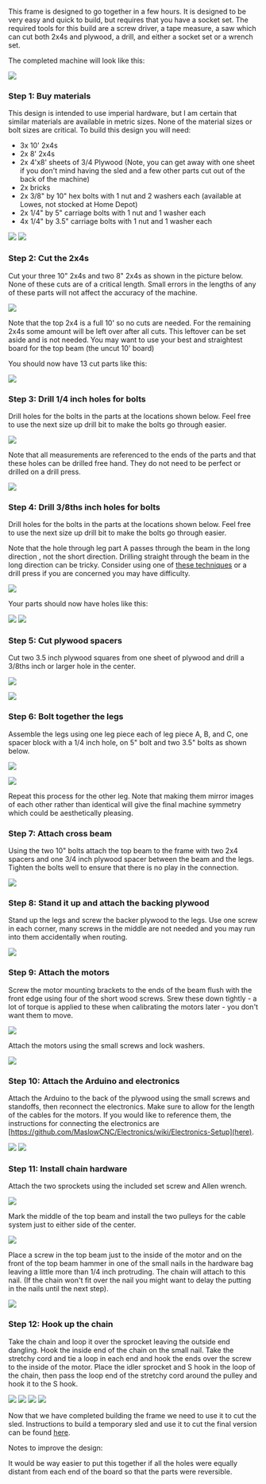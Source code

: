 This frame is designed to go together in a few hours. It is designed to be very easy and quick to build, but requires that you have a socket set. The required tools for this build are a screw driver, a tape measure, a saw which can cut both 2x4s and plywood, a drill, and either a socket set or a wrench set. 

The completed machine will look like this:

![](https://github.com/MaslowCommunityGarden/Bolt-Together-Maslow-Frame/blob/master/Pictures/Design%20Overview.jpg)

### Step 1: Buy materials

This design is intended to use imperial hardware, but I am certain that similar materials are available in metric sizes. None of the material sizes or bolt sizes are critical. To build this design you will need:

* 3x 10' 2x4s
* 2x 8'  2x4s
* 2x 4'x8' sheets of 3/4 Plywood (Note, you can get away with one sheet if you don't mind having the sled and a few other parts cut out of the back of the machine)
* 2x bricks
* 2x 3/8" by 10" hex bolts with 1 nut and 2 washers each (available at Lowes, not stocked at Home Depot)
* 2x 1/4" by 5" carriage bolts with 1 nut and 1 washer each
* 4x 1/4" by 3.5" carriage bolts with 1 nut and 1 washer each

![](https://github.com/MaslowCommunityGarden/Bolt-Together-Maslow-Frame/blob/master/Pictures/Hardware%20to%20Buy.jpg)
![](https://github.com/MaslowCommunityGarden/Bolt-Together-Maslow-Frame/blob/master/Pictures/2x4s%20to%20Buy.jpg)
 
### Step 2: Cut the 2x4s

Cut your three 10" 2x4s and two 8" 2x4s as shown in the picture below. None of these cuts are of a critical length. Small errors in the lengths of any of these parts will not affect the accuracy of the machine.

![](https://github.com/MaslowCommunityGarden/Bolt-Together-Maslow-Frame/blob/master/Pictures/Cut%20List.PNG)

Note that the top 2x4 is a full 10' so no cuts are needed. For the remaining 2x4s some amount will be left over after all cuts. This leftover can be set aside and is not needed. You may want to use your best and straightest board for the top beam (the uncut 10' board)

You should now have 13 cut parts like this:

![](https://github.com/MaslowCommunityGarden/Bolt-Together-Maslow-Frame/blob/master/Pictures/2x4s%20Cut.jpg)

### Step 3: Drill 1/4 inch holes for bolts

Drill holes for the bolts in the parts at the locations shown below. Feel free to use the next size up drill bit to make the bolts go through easier.

![](https://github.com/MaslowCommunityGarden/Bolt-Together-Maslow-Frame/blob/master/Pictures/1-4%20Drill%20List.PNG)

Note that all measurements are referenced to the ends of the parts and that these holes can be drilled free hand. They do not need to be perfect or drilled on a drill press.

![](https://github.com/MaslowCommunityGarden/Bolt-Together-Maslow-Frame/blob/master/Pictures/1-4%20inch%20holes.jpg)

### Step 4: Drill 3/8ths inch holes for bolts

Drill holes for the bolts in the parts at the locations shown below. Feel free to use the next size up drill bit to make the bolts go through easier.

Note that the hole through leg part A passes through the beam in the long direction , not the short direction.  Drilling straight through the beam in the long direction can be tricky.  Consider using one of [these techniques](https://www.popularmechanics.com/home/how-to-plans/how-to/gmp1534/3-tips-for-drilling-super-straight-holes/) or a drill press if you are concerned you may have difficulty.  

![](https://github.com/MaslowCommunityGarden/Bolt-Together-Maslow-Frame/blob/master/Pictures/3-8ths%20Drill%20List.PNG)

Your parts should now have holes like this:

![](https://github.com/MaslowCommunityGarden/Bolt-Together-Maslow-Frame/blob/master/Pictures/3-8th%20holes.jpg)
![](https://github.com/MaslowCommunityGarden/Bolt-Together-Maslow-Frame/blob/master/Pictures/3-8ths%20holes%20closeup.jpg)

### Step 5: Cut plywood spacers

Cut two 3.5 inch plywood squares from one sheet of plywood and drill a 3/8ths inch or larger hole in the center. 

![](https://github.com/MaslowCommunityGarden/Bolt-Together-Maslow-Frame/blob/master/Pictures/Plywood%20Spacer.PNG)

![](https://github.com/MaslowCommunityGarden/Bolt-Together-Maslow-Frame/blob/master/Pictures/Plywood%20Spacer%20Cut.jpg)

### Step 6: Bolt together the legs

Assemble the legs using one leg piece each of leg piece A, B, and C, one spacer block with a 1/4 inch hole, on 5" bolt and two 3.5" bolts as shown below.

![](https://github.com/MaslowCommunityGarden/Bolt-Together-Maslow-Frame/blob/master/Pictures/Leg%20Assembly.PNG)

![](https://github.com/MaslowCommunityGarden/Bolt-Together-Maslow-Frame/blob/master/Pictures/Legs%20Assembled.jpg)

Repeat this process for the other leg. Note that making them mirror images of each other rather than identical will give the final machine symmetry which could be aesthetically pleasing.

### Step 7: Attach cross beam

Using the two 10" bolts attach the top beam to the frame with two 2x4 spacers and one 3/4 inch plywood spacer between the beam and the legs. Tighten the bolts well to ensure that there is no play in the connection.

![](https://github.com/MaslowCommunityGarden/Bolt-Together-Maslow-Frame/blob/master/Pictures/Top%20Beam%20Attached.jpg)

### Step 8: Stand it up and attach the backing plywood

Stand up the legs and screw the backer plywood to the legs. Use one screw in each corner, many screws in the middle are not needed and you may run into them accidentally when routing. 

![](https://github.com/MaslowCommunityGarden/Bolt-Together-Maslow-Frame/blob/master/Pictures/Plywood%20Attached.jpg)

### Step 9: Attach the motors

Screw the motor mounting brackets to the ends of the beam flush with the front edge using four of the short wood screws. Srew these down tightly - a lot of torque is applied to these when calibrating the motors later - you don't want them to move.

![](https://github.com/MaslowCNC/Mechanics/tree/master/Documentation/The%20Bolt%20Together%20Frame)

Attach the motors using the small screws and lock washers.

![](https://github.com/MaslowCommunityGarden/Bolt-Together-Maslow-Frame/blob/master/Pictures/Motor%20Attached.jpg)

### Step 10: Attach the Arduino and electronics

Attach the Arduino to the back of the plywood using the small screws and standoffs, then reconnect the electronics. Make sure to allow for the length of the cables for the motors. If you would like to reference them, the instructions for connecting the electronics are [https://github.com/MaslowCNC/Electronics/wiki/Electronics-Setup](here).

![](https://github.com/MaslowCommunityGarden/Bolt-Together-Maslow-Frame/blob/master/Pictures/Arduino%20Mounting%20Screws.jpeg)
![](https://github.com/MaslowCommunityGarden/Bolt-Together-Maslow-Frame/blob/master/Pictures/Arduino%20In%20Place.jpg)

### Step 11: Install chain hardware

Attach the two sprockets using the included set screw and Allen wrench.

![](https://github.com/MaslowCommunityGarden/Bolt-Together-Maslow-Frame/blob/master/Pictures/Sprockets%20Installed.jpg)

Mark the middle of the top beam and install the two pulleys for the cable system just to either side of the center.

![](https://github.com/MaslowCommunityGarden/Bolt-Together-Maslow-Frame/blob/master/Pictures/Bungee%20idlers.jpg)

Place a screw in the top beam just to the inside of the motor and on the front of the top beam hammer in one of the small nails in the hardware bag leaving a little more than 1/4 inch protruding. The chain will attach to this nail. (If the chain won't fit over the nail you might want to delay the putting in the nails until the next step).

![](https://github.com/MaslowCommunityGarden/Bolt-Together-Maslow-Frame/blob/master/Pictures/Closeup%20of%20Nail%20and%20Screw.jpg)

### Step 12: Hook up the chain

Take the chain and loop it over the sprocket leaving the outside end dangling. Hook the inside end of the chain on the small nail.  Take the stretchy cord and tie a loop in each end and hook the ends over the screw to the inside of the motor. Place the idler sprocket and S hook in the loop of the chain, then pass the loop end of the stretchy cord around the pulley and hook it to the S hook.

![](https://github.com/MaslowCommunityGarden/Bolt-Together-Maslow-Frame/blob/master/Pictures/System%20Overview.jpg)
![](https://github.com/MaslowCommunityGarden/Bolt-Together-Maslow-Frame/blob/master/Pictures/Chain%20Over%20Motor.jpg)
![](https://github.com/MaslowCommunityGarden/Bolt-Together-Maslow-Frame/blob/master/Pictures/Chain%20Idler.jpg)
![](https://github.com/MaslowCommunityGarden/Bolt-Together-Maslow-Frame/blob/master/Pictures/Bungee%20on%20idlers.jpg)


Now that we have completed building the frame we need to use it to cut the sled. Instructions to build a temporary sled and use it to cut the final version can be found [here](https://github.com/MaslowCNC/Mechanics/wiki/Cut-the-Sled).


Notes to improve the design:

   It would be way easier to put this together if all the holes were equally distant from each end of the board so that the parts were reversible. 
